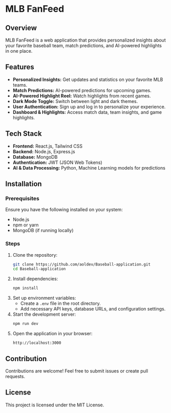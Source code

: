 # MLB FanFeed
## Overview
MLB FanFeed is a web application that provides personalized insights about your favorite baseball team, match predictions, and AI-powered highlights in one place.

## Features
- **Personalized Insights:** Get updates and statistics on your favorite MLB teams.
- **Match Predictions:** AI-powered predictions for upcoming games.
- **AI-Powered Highlight Reel:** Watch highlights from recent games.
- **Dark Mode Toggle:** Switch between light and dark themes.
- **User Authentication:** Sign up and log in to personalize your experience.
- **Dashboard & Highlights:** Access match data, team insights, and game highlights.

## Tech Stack
- **Frontend:** React.js, Tailwind CSS
- **Backend:** Node.js, Express.js
- **Database:** MongoDB
- **Authentication:** JWT (JSON Web Tokens)
- **AI & Data Processing:** Python, Machine Learning models for predictions

## Installation
### Prerequisites
Ensure you have the following installed on your system:
- Node.js
- npm or yarn
- MongoDB (if running locally)

### Steps
1. Clone the repository:
   ```sh
   git clone https://github.com/aoldev/Baseball-application.git
   cd Baseball-application
   ```
2. Install dependencies:
   ```sh
   npm install
   ```
3. Set up environment variables:
   - Create a `.env` file in the root directory.
   - Add necessary API keys, database URLs, and configuration settings.
4. Start the development server:
   ```sh
   npm run dev
   ```
5. Open the application in your browser:
   ```
   http://localhost:3000
   ```


## Contribution
Contributions are welcome! Feel free to submit issues or create pull requests.



## License
This project is licensed under the MIT License.

